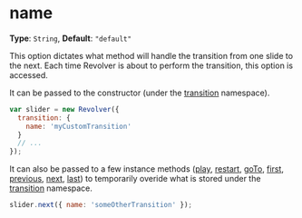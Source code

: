 # name

**Type**: `String`, **Default**: `"default"` 

This option dictates what method will handle the transition from one slide to the next. Each time Revolver is about to perform the transition, this option is accessed.

It can be passed to the constructor (under the [transition](transition.md) namespace).

```javascript
var slider = new Revolver({ 
  transition: {
    name: 'myCustomTransition'
  }
  // ...
});
```

It can also be passed to a few instance methods ([play](../methods/play.md), [restart](../methods/restart.md), [goTo](../methods/goto.md), [first](../methods/first.md), [previous](../methods/previous.md), [next](../methods/next.md), [last](../methods/last.md)) to temporarily overide what is stored under the [transition](transition.md) namespace.

```javascript
slider.next({ name: 'someOtherTransition' });
```